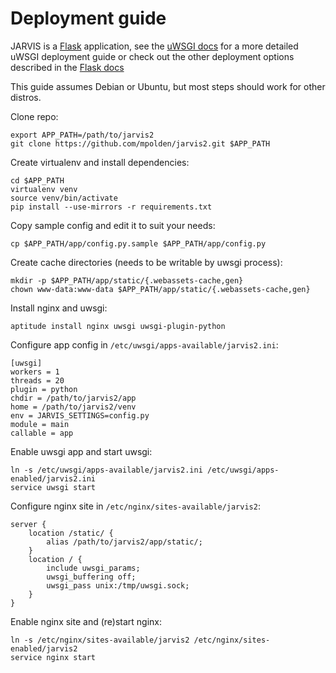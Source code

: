 Deployment guide
================
JARVIS is a [Flask](http://flask.pocoo.org) application, see the
[uWSGI docs](http://uwsgi-docs.readthedocs.org/en/latest/WSGIquickstart.html)
for a more detailed uWSGI deployment guide or check out the other deployment
options described in the [Flask docs](http://flask.pocoo.org/docs/deploying)

This guide assumes Debian or Ubuntu, but most steps should work for other
distros.

Clone repo:

    export APP_PATH=/path/to/jarvis2
    git clone https://github.com/mpolden/jarvis2.git $APP_PATH

Create virtualenv and install dependencies:

    cd $APP_PATH
    virtualenv venv
    source venv/bin/activate
    pip install --use-mirrors -r requirements.txt

Copy sample config and edit it to suit your needs:

    cp $APP_PATH/app/config.py.sample $APP_PATH/app/config.py

Create cache directories (needs to be writable by uwsgi process):

    mkdir -p $APP_PATH/app/static/{.webassets-cache,gen}
    chown www-data:www-data $APP_PATH/app/static/{.webassets-cache,gen}

Install nginx and uwsgi:

    aptitude install nginx uwsgi uwsgi-plugin-python

Configure app config in `/etc/uwsgi/apps-available/jarvis2.ini`:

    [uwsgi]
    workers = 1
    threads = 20
    plugin = python
    chdir = /path/to/jarvis2/app
    home = /path/to/jarvis2/venv
    env = JARVIS_SETTINGS=config.py
    module = main
    callable = app

Enable uwsgi app and start uwsgi:

    ln -s /etc/uwsgi/apps-available/jarvis2.ini /etc/uwsgi/apps-enabled/jarvis2.ini
    service uwsgi start

Configure nginx site in `/etc/nginx/sites-available/jarvis2`:

    server {
        location /static/ {
            alias /path/to/jarvis2/app/static/;
        }
        location / {
            include uwsgi_params;
            uwsgi_buffering off;
            uwsgi_pass unix:/tmp/uwsgi.sock;
        }
    }

Enable nginx site and (re)start nginx:

    ln -s /etc/nginx/sites-available/jarvis2 /etc/nginx/sites-enabled/jarvis2
    service nginx start
